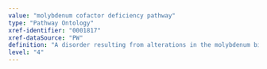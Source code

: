 ```yaml
---
value: "molybdenum cofactor deficiency pathway"
type: "Pathway Ontology"
xref-identifier: "0001817"
xref-dataSource: "PW"
definition: "A disorder resulting from alterations in the molybdenum biosynthetic pathway."
level: "4"
---
```

